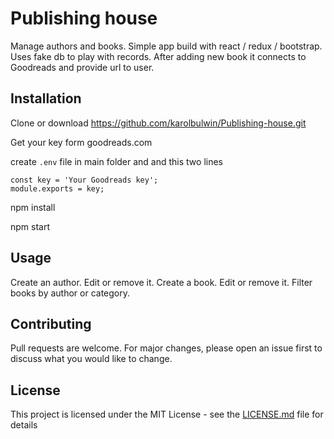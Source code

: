 # Publishing house

Manage authors and books. Simple app build with react / redux / bootstrap. Uses fake db to play with records. After adding new book it connects to Goodreads and provide url to user.

## Installation

Clone or download https://github.com/karolbulwin/Publishing-house.git

Get your key form goodreads.com

create `.env` file in main folder and and this two lines

```
const key = 'Your Goodreads key';
module.exports = key;
```

npm install

npm start

## Usage

Create an author. Edit or remove it. Create a book. Edit or remove it. Filter books by author or category.

## Contributing

Pull requests are welcome. For major changes, please open an issue first to discuss what you would like to change.

## License

This project is licensed under the MIT License - see the [LICENSE.md](https://github.com/karolbulwin/Publishing-house/blob/master/LICENSE.md) file for details
